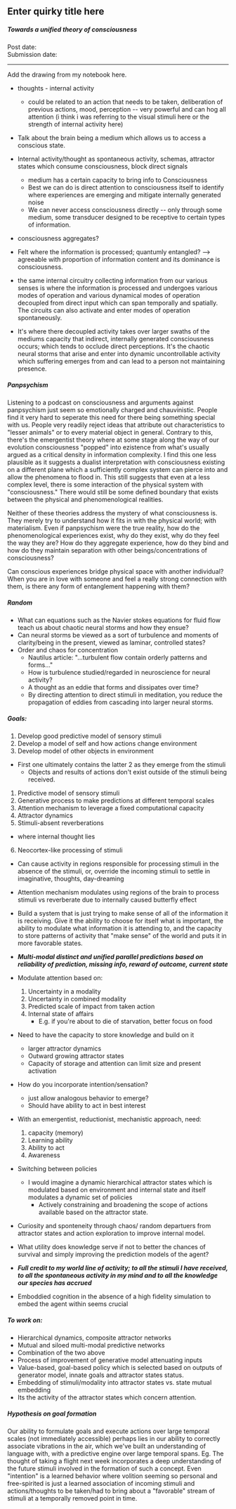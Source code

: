 ## Enter quirky title here

##### Towards a unified theory of consciousness

Post date:
<br>
Submission date:

---

Add the drawing from my notebook here.

- thoughts - internal activity
  - could be related to an action that needs to be taken, deliberation of previous actions, mood, perception -- very powerful and can hog all attention (i think i was referring to the visual stimuli here or the strength of internal activity here)

- Talk about the brain being a medium which allows us to access a conscious state.
- Internal activity/thought as spontaneous activity, schemas, attractor states which consume consciousness, block direct signals
  - medium has a certain capacity to bring info to Consciousness
  - Best we can do is direct attention to consciousness itself to identify where experiences are emerging and mitigate internally generated noise
  - We can never access consciousness directly -- only through some medium, some transducer designed to be receptive to certain types of information.

- consciousness aggregates?

- Felt where the information is processed; quantumly entangled? --> agreeable with proportion of information content and its dominance is consciousness.

- the same internal circuitry collecting information from our various senses is where the information is processed and undergoes various modes of operation and various dynamical modes of operation decoupled from direct input which can span temporally and spatially. The circuits can also activate and enter modes of operation spontaneously.
- It's where there decoupled activity takes over larger swaths of the mediums capacity that indirect, internally generated consciousness occurs; which tends to occlude direct perceptions. It's the chaotic neural storms that arise and enter into dynamic uncontrollable activity which suffering emerges from and can lead to a person not maintaining presence.

##### Panpsychism

Listening to a podcast on consciousness and arguments against panpsychism just seem so emotionally charged and chauvinistic. People find it very hard to seperate this need for there being something special with us. People very readily reject ideas that attribute out characteristics to "lesser animals" or to every material object in general. Contrary to this, there's the emergentist theory where at some stage along the way of our evolution consciousness "popped" into ezistence from what's usually argued as a critical density in information complexity. I find this one less plausible as it suggests a dualist interpretation with consciousness existing on a different plane which a sufficiently complex system can pierce into and allow the phenomena to flood in. This still suggests that even at a less complex level, there is some interaction of the physical system with "consciousness." There would still be some defined boundary that exists between the physical and phenomenological realities.

Neither of these theories address the mystery of what consciousness is. They merely try to understand how it fits in with the physical world; with materialism. Even if panpsychism were the true reality, how do the phenomenological experiences exist, why do they exist, why do they feel the way they are? How do they aggregate experience, how do they bind and how do they maintain separation with other beings/concentrations of consciousness?

Can conscious experiences bridge physical space with another individual? When you are in love with someone and feel a really strong connection with them, is there any form of entanglement happening with them?

##### Random  
- What can equations such as the Navier stokes equations for fluid flow teach us about chaotic neural storms and how they ensue?
- Can neural storms be viewed as a sort of turbulence and moments of clarity/being in the present, viewed as laminar, controlled states?
- Order and chaos for concentration
    - Nautilus article: "...turbulent flow contain orderly patterns and forms..."
    - How is turbulence studied/regarded in neuroscience for neural activity?
    - A thought as an eddie that forms and dissipates over time?
    - By directing attention to direct stimuli in meditation, you reduce the propagation of eddies from cascading into larger neural storms.

##### Goals:
1. Develop good predictive model of sensory stimuli
2. Develop a model of self and how actions change environment
3. Develop model of other objects in environment

- First one ultimately contains the latter 2 as they emerge from the stimuli
    - Objects and results of actions don't exist outside of the stimuli being received.

1. Predictive model of sensory stimuli
2. Generative process to make predictions at different temporal scales
3. Attention mechanism to leverage a fixed computational capacity
4. Attractor dynamics
5. Stimuli-absent reverberations
  - where internal thought lies
6. Neocortex-like processing of stimuli
  - Can cause activity in regions responsible for processing stimuli in the absence of the stimuli, or, override the incoming stimuli to settle in imaginative, thoughts, day-dreaming
  - Attention mechanism modulates using regions of the brain to process stimuli vs reverberate due to internally caused butterfly effect

- Build a system that is just trying to make sense of all of the information it is receiving. Give it the ability to choose for itself what is important, the ability to modulate what information it is attending to, and the capacity to store patterns of activity that "make sense" of the world and puts it in more favorable states.

- ***Multi-modal distinct and unified parallel predictions based on reliability of prediction, missing info, reward of outcome, current state***

- Modulate attention based on:
    1. Uncertainty in a modality
    2. Uncertainty in combined modality
    3. Predicted scale of impact from taken action
    4. Internal state of affairs
        - E.g. if you're about to die of starvation, better focus on food

- Need to have the capacity to store knowledge and build on it
    - larger attractor dynamics
    - Outward growing attractor states
    - Capacity of storage and attention can limit size and present activation

- How do you incorporate intention/sensation?
    - just allow analogous behavior to emerge?
    - Should have ability to act in best interest

- With an emergentist, reductionist, mechanistic approach, need:
    1. capacity (memory)
    2. Learning ability
    3. Ability to act
    4. Awareness

- Switching between policies
    - I would imagine a dynamic hierarchical attractor states which is modulated based on environment and internal state and itself modulates a dynamic set of policies
        - Actively constraining and broadening the scope of actions available based on the attractor state.

- Curiosity and sponteneity through chaos/ random departuers from attractor states and action exploration to improve internal model.

- What utility does knowledge serve if not to better the chances of survival and simply improving the prediction models of the agent?

- ***Full credit to my world line of activity; to all the stimuli I have received, to all the spontaneous activity in my mind and to all the knowledge our species has accrued***

- Emboddied cognition in the absence of a high fidelity simulation to embed the agent within seems crucial

##### To work on:

- Hierarchical dynamics, composite attractor networks
- Mutual and siloed multi-modal predictive networks
- Combination of the two above
- Process of improvement of generative model attenuating inputs
- Value-based, goal-based policy which is selected based on outputs of generator model, innate goals and attractor states status.
- Embedding of stimuli/modality into attractor states vs. state mutual embedding
- Its the activity of the attractor states which concern attention.

##### Hypothesis on goal formation

Our ability to formulate goals and execute actions over large temporal scales (not immediately accessible) perhaps lies in our ability to correctly associate vibrations in the air, which we've built an understanding of language with, with a predictive engine over large temporal spans. Eg. The thought of taking a flight next week incorporates a deep understanding of the future stimuli involved in the formation of such a concept. Even "intention" is a learned behavior where volition seeming so personal and free-spirited is just a learned association of incoming stimuli and actions/thoughts to be taken/had to bring about a "favorable" stream of stimuli at a temporally removed point in time. 
